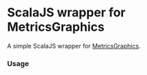 # ScalaJS wrapper for MetricsGraphics

A simple ScalaJS wrapper for [MetricsGraphics](http://metricsgraphicsjs.org).


### Usage

